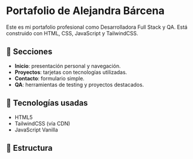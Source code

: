 # Portafolio de Alejandra Bárcena

Este es mi portafolio profesional como Desarrolladora Full Stack y QA. Está construido con HTML, CSS, JavaScript y TailwindCSS.

## 🔗 Secciones

- **Inicio**: presentación personal y navegación.
- **Proyectos**: tarjetas con tecnologías utilizadas.
- **Contacto**: formulario simple.
- **QA**: herramientas de testing y proyectos destacados.

## 🚀 Tecnologías usadas

- HTML5
- TailwindCSS (vía CDN)
- JavaScript Vanilla

## 📁 Estructura

